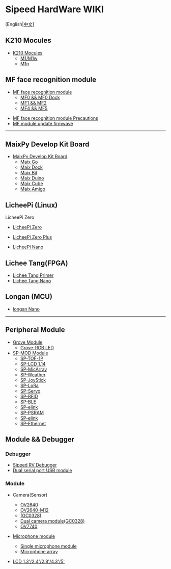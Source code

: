# Sipeed HardWare WIKI

[English|[中文](./README_zh.md)]

## K210 Mocules

* [K210 Mocules](./core_modules/k210_core_modules.md)
    - [M1/M1w](./core_modules/k210_core_modules.md)
    - [M1n](./core_modules/k210_core_modules.md)


## MF face recognition module

* [MF face recognition module]()
  - [MF0 && MF0 Dock](./en/mf_ml_module/mf0_ml_module.md)
  - [MF1 && MF2](./en/mf_ml_module/mf1_ml_module.md)
  - [MF4 && MF5](./en/mf_ml_module/mf5_product.md)


- [MF face recognition module Precautions](./mf_ml_module/mf_precautions.md)
- [MF module update firmwave](./en/mf_ml_module/mf_update_firmwave.md)

-----

## MaixPy Develop Kit Board

* [MaixPy Develop Kit Board](./en/maixpy_develop_kit_board/develop_kit_board.md)
  - [Maix Go](./en/maixpy_develop_kit_board/maix_go.md)
  - [Maix Dock](./en/maixpy_develop_kit_board/maix_dock.md)
  - [Maix Bit](./en/maixpy_develop_kit_board/maix_bit.md)
  - [Maix Duino](./en/maixpy_develop_kit_board/maix_duino.md)
  - [Maix Cube](./en/maixpy_develop_kit_board/maix_cube.md)
  - [Maix Amigo](./en/maixpy_develop_kit_board/maix_amigo.md)


## LicheePi (Linux)

LicheePi Zero

- [LicheePi Zero]()
- [LicheePi Zero Plus]()

- [LicheePi Nano]()

## Lichee Tang(FPGA)

- [Lichee Tang Primer]()
- [Lichee Tang Nano]()

## Longan (MCU)

- [longan Nano]()

-----

## Peripheral Module

* [Grove Module]()
    - [Grove-RGB LED]()
* [SP-MOD Module]()
    - [SP-TOF-1P]()
    - [SP-LCD 1.14]()
    - [SP-MicArray]()
    - [SP-Weather]()
    - [SP-JoyStick]()
    - [SP-LoRa]()
    - [SP-Servo]()
    - [SP-RFID]()
    - [SP-BLE]()
    - [SP-elink]()
    - [SP-PSRAM]()
    - [SP-elink]()
    - [SP-Ethernet]()



## Module && Debugger

### Debugger

- [Sipeed RV Debugger]()
- [Dual serial port USB module]()

### Module

- Camera(Sensor)
    - [OV2640]()
    - [OV2640-M12]()
    - [(GC0328)]()
    - [Dual camera module(GC0328)]()
    - [OV7740]()

- [Microphone module]()
  - [Single microphone module]()
  - [Microphone array]()

- [LCD 1.3'/2.4'/2.8'/4.3'/5']()
